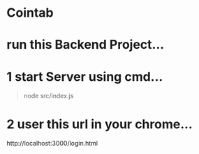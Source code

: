 # Cointab

# run this Backend Project...
# 1 start Server using cmd...
> node src/index.js
# 2 user this url in your chrome...
http://localhost:3000/login.html